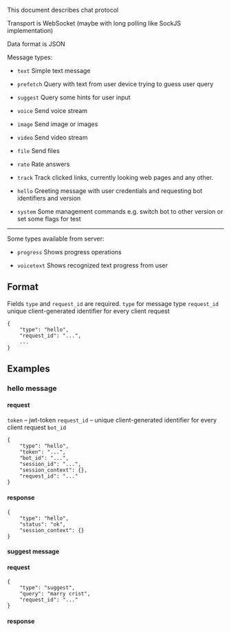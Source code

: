 This document describes chat protocol

Transport is WebSocket (maybe with long polling like SockJS implementation)

Data format is JSON


Message types:

- `text`
Simple text message

- `prefetch`
Query with text from user device trying to guess user query

- `suggest`
Query some hints for user input

- `voice`
Send voice stream

- `image`
Send image or images

- `video`
Send video stream

- `file`
Send files

- `rate`
Rate answers

- `track`
Track clicked links, currently looking web pages and any other.

- `hello`
Greeting message with user credentials and requesting bot identifiers and version

- `system`
Some management commands e.g. switch bot to other version or set some flags for test

---

Some types available from server:
- `progress`
Shows progress operations

- `voicetext`
Shows recognized text progress from user


## Format

Fields `type` and `request_id` are required.
`type` for message type
`request_id` unique client-generated identifier for every client request

    {
        "type": "hello",
        "request_id": "...",
        ...
    }


## Examples




### hello message

#### request

`token` – jwt-token
`request_id` – unique client-generated identifier for every client request
`bot_id`

    {
        "type": "hello",
        "token": "...",
        "bot_id": "...",
        "session_id": "...",
        "session_context": {},
        "request_id": "..."
    }


#### response

    {
        "type": "hello",
        "status": "ok",
        "session_context": {}
    }



#### suggest message

#### request

    {
        "type": "suggest",
        "query": "marry crist",
        "request_id": "..."
    }


#### response
